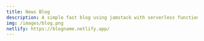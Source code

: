 ```yaml
---
title: News Blog
description: A simple fast blog using jamstack with serverless functions to cover some backend functionalities
img: /images/blog.png
netlify: https://blogname.netlify.app/
---
```

